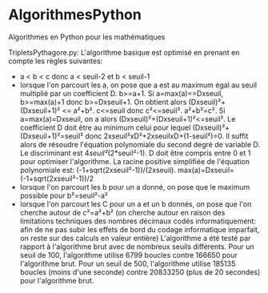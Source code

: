 # AlgorithmesPython
 Algorithmes en Python pour les mathématiques

TripletsPythagore.py:
 L'algorithme basique est optimisé en prenant en compte les règles suivantes:
   * a < b < c donc a < seuil-2 et b < seuil-1
   * lorsque l'on parcourt les a, on pose que a est au maximum égal au seuil multiplié par un coefficient D. b>=a+1. Si a=max(a)==Dxseuil, b>=max(a)+1 donc b>=Dxseuil+1. On obtient alors (Dxseuil)²+(Dxseuil+1)² <= a²+b². c<=seuil donc c²<=seuil². a²+b²=c². Si a=max(a)=Dxseuil, on a alors (Dxseuil)²+(Dxseuil+1)²<=seuil². Le coefficient D doit être au minimum celui pour lequel (Dxseuil)²+(Dxseuil+1)²=seuil² donc 2xseuil²xD²+2xseuilxD+(1-seuil²)=0. Il suffit alors de résoudre l'équation polynomiale du second degré de variable D. Le discriminant est 4*seuil²*(2*seuil²-1). D doit être compris entre 0 et 1 pour optimiser l'algorithme. La racine positive simplifiée de l'équation polynomiale est: (-1+sqrt(2xseuil²-1))/(2xseuil). max(a)=Dxseuil=(-1+sqrt(2xseuil²-1))/2
   * lorsque l'on parcourt les b pour un a donné, on pose que le maximum possible pour b²=seuil²-a²
   * lorsque l'on parcourt les C pour un a et un b donnés, on pose que l'on cherche autour de c²=a²+b² (on cherche autour en raison des limitations techniques des nombres décimaux codés informatiquement: afin de ne pas subir les effets de bord du codage informatique imparfait, on reste sur des calculs en valeur entière)
   L'algorithme a été testé par rapport à l'algorithme brut avec de nombreux seuils différents.
   Pour un seuil de 100, l'algorithme utilise 6799 boucles contre 166650 pour l'algorithme brut.
   Pour un seuil de 500, l'algorithme utilise 185135 boucles (moins d'une seconde) contre 20833250 (plus de 20 secondes) pour l'algorithme brut.
   
 
